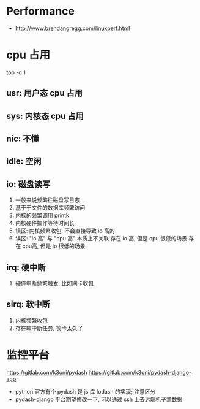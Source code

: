 # Performance
+ http://www.brendangregg.com/linuxperf.html

# cpu 占用
top -d 1
## usr: 用户态 cpu 占用
## sys: 内核态 cpu 占用
## nic: 不懂
## idle: 空闲

## io:  磁盘读写
1. 一般来说频繁往磁盘写日志
2. 基于于文件的数据库频繁访问
3. 内核的频繁调用 printk
4. 内核硬件操作等待时间长
99. 误区: 内核频繁收包, 不会直接导致 io 高的
98. 误区: "io 高" 与 "cpu 高" 本质上不关联
          存在 io 高, 但是 cpu 很低的场景
          存在 cpu高, 但是 io  很低的场景

## irq:  硬中断
1. 硬件中断频繁触发, 比如网卡收包

## sirq: 软中断
1. 内核频繁收包
2. 存在软中断任务, 锁卡太久了

# 监控平台
https://gitlab.com/k3oni/pydash
https://gitlab.com/k3oni/pydash-django-app
+ python 官方有个 pydash 是 js 库 lodash 的实现; 注意区分
+ pydash-django 平台期望修改一下, 可以通过 ssh 上去远端机子拿数据